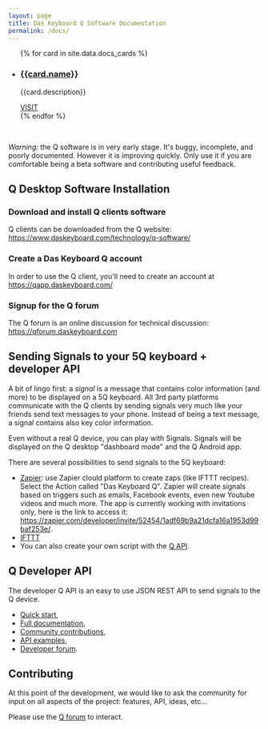 ```yaml
---
layout: page
title: Das Keyboard Q Software Documentation
permalink: /docs/
---
```


<ul class="cards">
{% for card in site.data.docs_cards %}
	<li class="cards__item">
	    <div class="card">
		    <h3 class="catalog-category-title"><a class="action-link" href="{{card.url}}">{{card.name}}</a></h3>
		    <p>{{card.description}}</p>
		    <div class="card-action">
		        <a class="action-link" href="{{card.url}}">VISIT</a>
		    </div>
		</div>
	</li>
{% endfor %}
</ul>

&nbsp;

*Warning:* the Q software is in very early stage. It's buggy, incomplete, and poorly documented.
However it is improving quickly. Only use it if you are 
comfortable being a beta software and contributing useful feedback.

## Q Desktop Software Installation

### Download and install Q clients software

Q clients can be downloaded from the Q website: <https://www.daskeyboard.com/technology/q-software/>

### Create a Das Keyboard Q account

In order to use the Q client, you'll need to create an account at <https://qapp.daskeyboard.com/>

### Signup for the Q forum

The Q forum is an online discussion for technical discussion: <https://qforum.daskeyboard.com>

## Sending Signals to your 5Q keyboard + developer API

A bit of lingo first: a *signal* is a message that contains color information (and more) to be
displayed on a 5Q keyboard. All 3rd party platforms communicate with the Q clients by sending 
 signals very much like your friends send text messages to your phone. Instead of being a text message, a 
 signal contains also key color information.

Even without a real Q device, you can play with Signals. Signals will be displayed on the Q desktop "dashboard mode" and the Q Android app. 

There are several possibilities to send signals to the 5Q keyboard:

- [Zapier](https://zapier.com): use Zapier clould platform to create zaps (like IFTTT recipes).
 Select the Action called "Das Keyboard Q". Zapier will create signals based on triggers such as
  emails, Facebook events, even new Youtube videos and much more. The app is currently working with invitations only, here is the link to access it: <https://zapier.com/developer/invite/52454/1adf69b9a21dcfa16a1953d99baf253e/>.
- [IFTTT](https://ifttt.com)
- You can also create your own script with the [Q API]({{site.baseurl}}/q-api-quick-start/).

## Q Developer API

The developer Q API is an easy to use JSON REST API to send signals to the Q device.

- [Quick start]({{site.baseurl}}/q-api-quick-start/),
- [Full documentation]({{site.baseurl}}/q-api-doc/),
- [Community contributions]({{site.baseurl}}/contributed-links/),
- [API examples]({{site.baseurl}}/script-examples/),
- [Developer forum](https://qforum.daskeyboard.com).

## Contributing

At this point of the development, we would like to ask the community for input on all aspects
of the project: features, API, ideas, etc...

Please use the [Q forum](https://qforum.daskeyboard.com) to interact.
